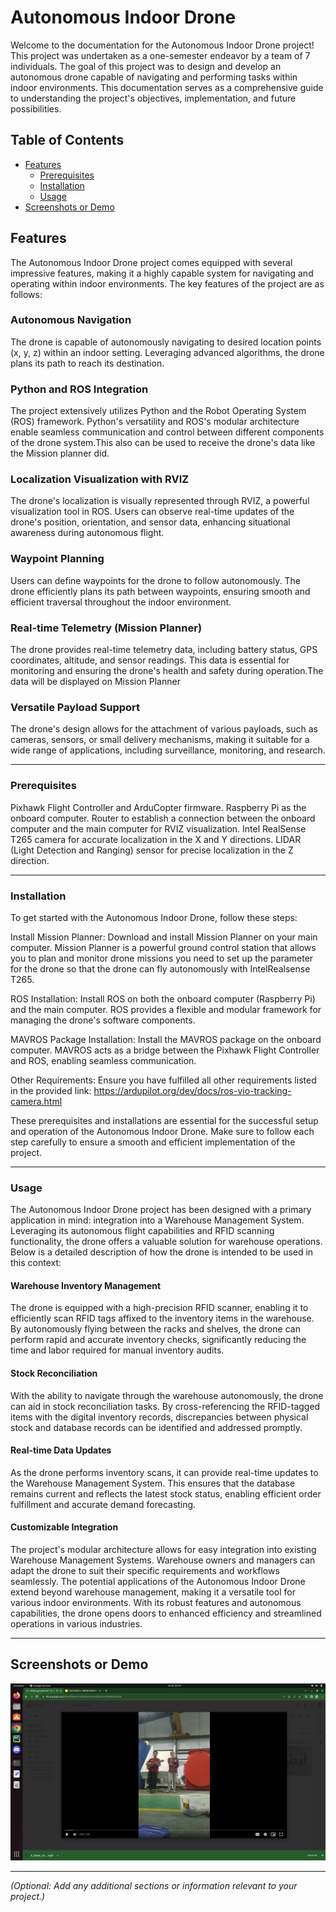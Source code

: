# Autonomous Indoor Drone 
Welcome to the documentation for the Autonomous Indoor Drone project! This project was undertaken as a one-semester endeavor by a team of 7 individuals. The goal of this project was to design and develop an autonomous drone capable of navigating and performing tasks within indoor environments. This documentation serves as a comprehensive guide to understanding the project's objectives, implementation, and future possibilities.

## Table of Contents

- [Features](#features)
  - [Prerequisites](#prerequisites)
  - [Installation](#installation)
  - [Usage](#usage)
- [Screenshots or Demo](#screenshots-or-demo)

## Features
The Autonomous Indoor Drone project comes equipped with several impressive features, making it a highly capable system for navigating and operating within indoor environments. The key features of the project are as follows:

### Autonomous Navigation 
The drone is capable of autonomously navigating to desired location points (x, y, z) within an indoor setting. Leveraging advanced algorithms, the drone plans its path to reach its destination.

### Python and ROS Integration
The project extensively utilizes Python and the Robot Operating System (ROS) framework. Python's versatility and ROS's modular architecture enable seamless communication and control between different components of the drone system.This also can be used to receive the drone's data like the Mission planner did.

### Localization Visualization with RVIZ
The drone's localization is visually represented through RVIZ, a powerful visualization tool in ROS. Users can observe real-time updates of the drone's position, orientation, and sensor data, enhancing situational awareness during autonomous flight.

### Waypoint Planning
Users can define waypoints for the drone to follow autonomously. The drone efficiently plans its path between waypoints, ensuring smooth and efficient traversal throughout the indoor environment.

### Real-time Telemetry (Mission Planner)
The drone provides real-time telemetry data, including battery status, GPS coordinates, altitude, and sensor readings. This data is essential for monitoring and ensuring the drone's health and safety during operation.The data will be displayed on Mission Planner

### Versatile Payload Support
The drone's design allows for the attachment of various payloads, such as cameras, sensors, or small delivery mechanisms, making it suitable for a wide range of applications, including surveillance, monitoring, and research.

---

### Prerequisites
Pixhawk Flight Controller and ArduCopter firmware.
Raspberry Pi as the onboard computer.
Router to establish a connection between the onboard computer and the main computer for RVIZ visualization.
Intel RealSense T265 camera for accurate localization in the X and Y directions.
LIDAR (Light Detection and Ranging) sensor for precise localization in the Z direction.

---

### Installation
To get started with the Autonomous Indoor Drone, follow these steps:

Install Mission Planner:
Download and install Mission Planner on your main computer. Mission Planner is a powerful ground control station that allows you to plan and monitor drone missions you need to set up the parameter for the drone so that the drone can fly autonomously with IntelRealsense T265.

ROS Installation:
Install ROS on both the onboard computer (Raspberry Pi) and the main computer. ROS provides a flexible and modular framework for managing the drone's software components.

MAVROS Package Installation:
Install the MAVROS package on the onboard computer. MAVROS acts as a bridge between the Pixhawk Flight Controller and ROS, enabling seamless communication.

Other Requirements:
Ensure you have fulfilled all other requirements listed in the provided link: https://ardupilot.org/dev/docs/ros-vio-tracking-camera.html

These prerequisites and installations are essential for the successful setup and operation of the Autonomous Indoor Drone. Make sure to follow each step carefully to ensure a smooth and efficient implementation of the project.

---

### Usage
The Autonomous Indoor Drone project has been designed with a primary application in mind: integration into a Warehouse Management System. Leveraging its autonomous flight capabilities and RFID scanning functionality, the drone offers a valuable solution for warehouse operations. Below is a detailed description of how the drone is intended to be used in this context:

#### Warehouse Inventory Management
The drone is equipped with a high-precision RFID scanner, enabling it to efficiently scan RFID tags affixed to the inventory items in the warehouse. By autonomously flying between the racks and shelves, the drone can perform rapid and accurate inventory checks, significantly reducing the time and labor required for manual inventory audits.

#### Stock Reconciliation
With the ability to navigate through the warehouse autonomously, the drone can aid in stock reconciliation tasks. By cross-referencing the RFID-tagged items with the digital inventory records, discrepancies between physical stock and database records can be identified and addressed promptly.

#### Real-time Data Updates
As the drone performs inventory scans, it can provide real-time updates to the Warehouse Management System. This ensures that the database remains current and reflects the latest stock status, enabling efficient order fulfillment and accurate demand forecasting.

#### Customizable Integration
The project's modular architecture allows for easy integration into existing Warehouse Management Systems. Warehouse owners and managers can adapt the drone to suit their specific requirements and workflows seamlessly. The potential applications of the Autonomous Indoor Drone extend beyond warehouse management, making it a versatile tool for various indoor environments. With its robust features and autonomous capabilities, the drone opens doors to enhanced efficiency and streamlined operations in various industries.

---

## Screenshots or Demo
![Image Alt Text](Images/1.png)

---
*(Optional: Add any additional sections or information relevant to your project.)*
